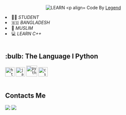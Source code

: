 
<!-- Typing SVG by DenverCoder1 - https://github.com/DenverCoder1/readme-typing-svg -->
<p align="center">
<!--   <a href="https://github.com/DenverCoder1/readme-typing-svg"> -->
<img src ="https://camo.githubusercontent.com/c1dcb74cc1c1835b1d716f5051499a2814c683c806b15f04b0eba492863703e9/68747470733a2f2f63646e2e6472696262626c652e636f6d2f75736572732f3733303730332f73637265656e73686f74732f363538313234332f6176656e746f2e676966" "440" title="WEB" alt="LEARN 

<p align="center">
  Code By <a href="https://github.com/PYSHCO-PICCHI">Legend</a>
</p>
<li> 👨‍🎓 <i> STUDENT</i></li>
<li> 🇧🇩 <i> BANGLADESH</i></li>
<li> 🕌 <i> MUSLIM</i></li>
<li> 💻 <i> LEARN C++</i></li><br>

<h2>:bulb: The Language I Python</h2>
<code><img title="HTML 5" alt="html5" width="30px" src="https://cdn.jsdelivr.net/gh/devicons/devicon/icons/html5/html5-original.svg" /></code>
<code><img title="JavaScript" alt="javascript" width="30px" src="https://cdn.jsdelivr.net/gh/devicons/devicon/icons/javascript/javascript-original.svg" /></code>
<code><img title="Python" alt="python" width="35px" src="https://cdn.jsdelivr.net/gh/devicons/devicon/icons/python/python-original.svg" /></code>
<code><img title="CSS 3" alt="css 3" width="30px" src="https://cdn.jsdelivr.net/gh/devicons/devicon/icons/css3/css3-original.svg" /></code>
</br></br>



## Contacts Me
[![](https://img.shields.io/badge/Github-black?logo=Github&logoColor=black&labelColor=white)](https://www.github.com/PYSHCO-PICCHI)
[![](https://img.shields.io/badge/Facebook-blue?logo=Facebook&logoColor=blue&labelColor=white)](https://www.facebook.com/I.AM.MAHMUD.HASAN.OVI?mibextid=ZbWKwL)


